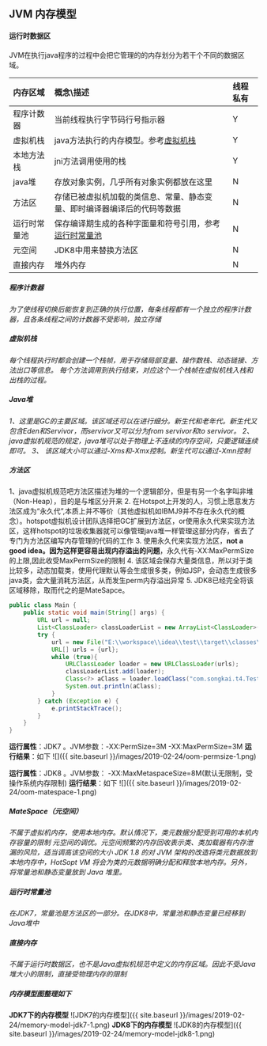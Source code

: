 ## JVM 内存模型

#### 运行时数据区
JVM在执行java程序的过程中会把它管理的的内存划分为若干个不同的数据区域。

内存区域|概念\描述|线程私有
:---|:---|:---
程序计数器|当前线程执行字节码行号指示器|Y
虚拟机栈|java方法执行的内存模型。参考[虚拟机栈](#虚拟机栈)|Y
本地方法栈|jni方法调用使用的栈|Y
java堆|存放对象实例，几乎所有对象实例都放在这里|N
方法区|存储已被虚拟机加载的类信息、常量、静态变量、即时编译器编译后的代码等数据|N
运行时常量池|保存编译期生成的各种字面量和符号引用，参考[运行时常量池](#运行时常量池)|N
元空间|JDK8中用来替换方法区|N
直接内存|堆外内存|N



##### 程序计数器
*为了使线程切换后能恢复到正确的执行位置，每条线程都有一个独立的程序计数器，且各条线程之间的计数器不受影响，独立存储*

##### 虚拟机栈
*每个线程执行时都会创建一个栈帧，用于存储局部变量、操作数栈、动态链接、方法出口等信息。*
*每个方法调用到执行结束，对应这个一个栈帧在虚拟机栈入栈和出栈的过程。*

##### Java堆
*1、这里是GC的主要区域。该区域还可以在进行细分。新生代和老年代。新生代又包含Eden和Servivor，而servivor又可以分为from servivor和to servivor。*
*2、java虚拟机规范的规定，java堆可以处于物理上不连续的内存空间，只要逻辑连续即可。*
*3、 该区域大小可以通过-Xms和-Xmx控制。新生代可以通过-Xmn控制*

##### 方法区
1、java虚拟机规范吧方法区描述为堆的一个逻辑部分，但是有另一个名字叫非堆（Non-Heap），目的是与堆区分开来
2. 在Hotspot上开发的人，习惯上愿意发方法区成为“永久代”,本质上并不等价（其他虚拟机如IBMJ9并不存在永久代的概念）。hotspot虚拟机设计团队选择把GC扩展到方法区，or使用永久代来实现方法区，这样hotspot的垃圾收集器就可以像管理java堆一样管理这部分内存，省去了专门为方法区编写内存管理的代码的工作
3. 使用永久代来实现方法区，**not a good idea。因为这样更容易出现内存溢出的问题**，永久代有-XX:MaxPermSize的上限,因此收受MaxPermSize的限制
4. 该区域会保存大量类信息，所以对于类比较多，动态加载类，使用代理默认等会生成很多类，例如JSP，会动态生成很多java类，会大量消耗方法区，从而发生perm内存溢出异常
5. JDK8已经完全将该区域移除，取而代之的是MateSapce。

```java
public class Main {
    public static void main(String[] args) {
        URL url = null;
        List<ClassLoader> classLoaderList = new ArrayList<ClassLoader>();
        try {
            url = new File("E:\\workspace\\idea\\test\\target\\classes\\com\\songkai\\t4").toURI().toURL();
            URL[] urls = {url};
            while (true){
                URLClassLoader loader = new URLClassLoader(urls);
                classLoaderList.add(loader);
                Class<?> aClass = loader.loadClass("com.songkai.t4.Test");
                System.out.println(aClass);
            }
        } catch (Exception e) {
            e.printStackTrace();
        }
    }
}
```

**运行属性**：JDK7 。JVM参数：-XX:PermSize=3M -XX:MaxPermSize=3M
**运行结果**：如下
![]({{ site.baseurl }}/images/2019-02-24/oom-permsize-1.png)

**运行属性**：JDK8 。JVM参数： -XX:MaxMetaspaceSize=8M(默认无限制，受操作系统内存限制)
**运行结果**：如下
![]({{ site.baseurl }}/images/2019-02-24/oom-matespace-1.png)

##### MateSpace（元空间）
*不属于虚拟机内存，使用本地内存。默认情况下，类元数据分配受到可用的本机内存容量的限制*
*元空间的调优。元空间频繁的内存回收表示类、类加载器有内存泄漏的风险，适当调高该空间的大小*
*JDK 1.8 的对 JVM 架构的改造将类元数据放到本地内存中，HotSopt VM 将会为类的元数据明确分配和释放本地内存。另外，将常量池和静态变量放到 Java 堆里。*

##### 运行时常量池
*在JDK7，常量池是方法区的一部分。在JDK8中，常量池和静态变量已经移到Java堆中*

##### 直接内存
*不属于运行时数据区，也不是Java虚拟机规范中定义的内存区域。因此不受Java堆大小的限制，直接受物理内存的限制*

##### 内存模型图整理如下
__JDK7下的内存模型__
![JDK7的内存模型]({{ site.baseurl }}/images/2019-02-24/memory-model-jdk7-1.png)
__JDK8下的内存模型__
![JDK8的内存模型]({{ site.baseurl }}/images/2019-02-24/memory-model-jdk8-1.png)
